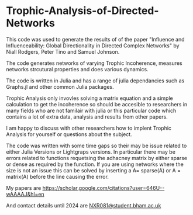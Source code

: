 # Trophic-Analysis-of-Directed-Networks



This code was used to generate the results of of the paper "Influence and Influenceability: Global Directionality in
Directed Complex Networks" by Niall Rodgers, Peter Tino and Samuel Johnson.

The code generates networks of varying Trophic Incoherence, measures networks strcutural properties and does various dynamics. 

The code is written in Julia and has a range of julia dependancies such as Graphs.jl and other common Julia packages. 

Trophic Analysis only invovles solving a matrix equation and a simple calculation to get the incoherence so should be accesible to researchers in many fields who are not familair with julia or this particular code which contains a lot of extra data, analysis and results from other papers.

I am happy to discuss with other researchers how to implent Trophic Analysis for yourself or questions about the subject. 

The code was written with some time gaps so their may be issue related to either Julia Versions or Lightgraps versions. In particular there may be errors related to functions requetsing the adhacney matrix by either sparse or dense as required by the function. If you are using networks where the size is not an issue this can be solved by inserting a A= sparse(A) or A = matrix(A) before the line causing the error.

My papers are https://scholar.google.com/citations?user=646U--wAAAAJ&hl=en

And contact details until 2024 are NXR081@student.bham.ac.uk 
